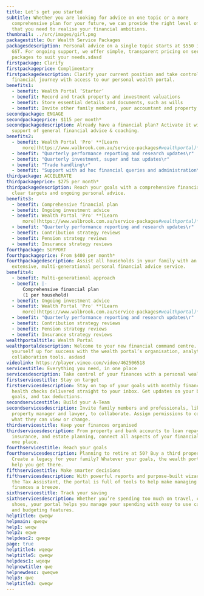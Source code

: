 ```yaml
---
title: Let’s get you started
subtitle: Whether you are looking for advice on one topic or a more
  comprehensive plan for your future, we can provide the right level of support
  that you need to realise your financial ambitions.
thumbnail: ../src/images/girl.png
packagestitle: Our Wealth Service Packages
packagesdescription: Personal advice on a single topic starts at $550 including
  GST. For ongoing support, we offer simple, transparent pricing on service
  packages to suit your needs.sdasd
firstpackage: Clarify
firstpackageprice: Complimentary
firstpackagedescription: Clarify your current position and take control of your
  financial journey with access to our personal wealth portal.
benefits1:
  - benefit: Wealth Portal ‘Starter’
  - benefit: Record and track property and investment valuations
  - benefit: Store essential details and documents, such as wills
  - benefit: Invite other family members, your accountant and property manager
secondpackage: ENGAGE
secondpackageprice: $115 per month*
secondpackagedescription: Already have a financial plan? Activate it with the
  support of general financial advice & coaching.
benefits2:
  - benefit: Wealth Portal 'Pro' **[Learn
      more](https://www.walbrook.com.au/service-packages#wealthportal)**
  - benefit: "Quarterly performance reporting and research updates\r"
  - benefit: "Quarterly investment, super and tax updates\r"
  - benefit: "Trade handling\r"
  - benefit: "Support with ad hoc financial queries and administration\r"
thirdpackage: ACCELERATE
thirdpackageprice: $275 per month*
thirdpackagedescription: Reach your goals with a comprehensive financial plan,
  clear targets and ongoing personal advice.
benefits3:
  - benefit: Comprehensive financial plan
  - benefit: Ongoing investment advice
  - benefit: Wealth Portal 'Pro' **[Learn
      more](https://www.walbrook.com.au/service-packages#wealthportal)**
  - benefit: "Quarterly performance reporting and research updates\r"
  - benefit: Contribution strategy reviews
  - benefit: Pension strategy reviews
  - benefit: Insurance strategy reviews
fourthpackage: SUPPORT
fourthpackageprice: From $400 per month*
fourthpackagedescription: Assist all households in your family with an
  extensive, multi-generational personal financial advice service.
benefits4:
  - benefit: Multi-generational approach
  - benefit: |-
      Comprehensive financial plan 
      (1 per household)
  - benefit: Ongoing investment advice
  - benefit: Wealth Portal 'Pro' **[Learn
      more](https://www.walbrook.com.au/service-packages#wealthportal)**
  - benefit: "Quarterly performance reporting and research updates\r"
  - benefit: Contribution strategy reviews
  - benefit: Pension strategy reviews
  - benefit: Insurance strategy reviews
wealthportaltitle: Wealth Portal
wealthportaldescription: Welcome to your new financial command centre. Set
  yourself up for success with the wealth portal’s organisation, analytics, and
  collaboration tools. asdasd
videolink: https://player.vimeo.com/video/462506518
servicestitle: Everything you need, in one place
servicesdescription: Take control of your finances with a personal wealth portal
firstservicestitle: Stay on target
firstservicesdescription: Stay on top of your goals with monthly financial
  health checks delivered straight to your inbox. Get updates on your budgets,
  goals, and tax deductions.
secondservicestitle: Build your A-Team
secondservicesdescription: Invite family members and professionals, like your
  property manager and lawyer, to collaborate. Assign permissions to control
  what they can view or change.
thirdservicestitle: Keep your finances organised
thirdservicesdescription: From property and bank accounts to loan repayments,
  insurance, and estate planning, connect all aspects of your financial world in
  one place.
fourthservicestitle: Reach your goals
fourthservicesdescription: Planning to retire at 50? Buy a third property?
  Create a legacy for your family? Whatever your goals, the wealth portal can
  help you get there.
fifthservicestitle: Make smarter decisions
fifthservicesdescription: With powerful reports and purpose-built wizards like
  the Tax Assistant, the portal is full of tools to help make managing your
  finances a breeze.
sixthservicestitle: Track your saving
sixthservicesdescription: Whether you’re spending too much on travel, coffee, or
  shoes, your portal helps you manage your spending with easy to use cashflow
  and budgeting features.
helptitle6: qweqw
helpmain: qweqw
help1: weqw
help2: eqwe
helpdesc2: qweqw
page: true
helptitle4: wqeqw
helptitle5: qweqw
helpdesc1: wqeqw
helpnewtitle: qwe
helpnewdesc: qweqwe
help3: qwe
helptitle3: qweqw
---
```

